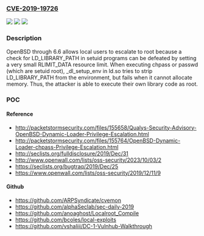 ### [CVE-2019-19726](https://cve.mitre.org/cgi-bin/cvename.cgi?name=CVE-2019-19726)
![](https://img.shields.io/static/v1?label=Product&message=n%2Fa&color=blue)
![](https://img.shields.io/static/v1?label=Version&message=n%2Fa&color=blue)
![](https://img.shields.io/static/v1?label=Vulnerability&message=n%2Fa&color=brighgreen)

### Description

OpenBSD through 6.6 allows local users to escalate to root because a check for LD_LIBRARY_PATH in setuid programs can be defeated by setting a very small RLIMIT_DATA resource limit. When executing chpass or passwd (which are setuid root), _dl_setup_env in ld.so tries to strip LD_LIBRARY_PATH from the environment, but fails when it cannot allocate memory. Thus, the attacker is able to execute their own library code as root.

### POC

#### Reference
- http://packetstormsecurity.com/files/155658/Qualys-Security-Advisory-OpenBSD-Dynamic-Loader-Privilege-Escalation.html
- http://packetstormsecurity.com/files/155764/OpenBSD-Dynamic-Loader-chpass-Privilege-Escalation.html
- http://seclists.org/fulldisclosure/2019/Dec/31
- http://www.openwall.com/lists/oss-security/2023/10/03/2
- https://seclists.org/bugtraq/2019/Dec/25
- https://www.openwall.com/lists/oss-security/2019/12/11/9

#### Github
- https://github.com/ARPSyndicate/cvemon
- https://github.com/alphaSeclab/sec-daily-2019
- https://github.com/anoaghost/Localroot_Compile
- https://github.com/bcoles/local-exploits
- https://github.com/vshaliii/DC-1-Vulnhub-Walkthrough

